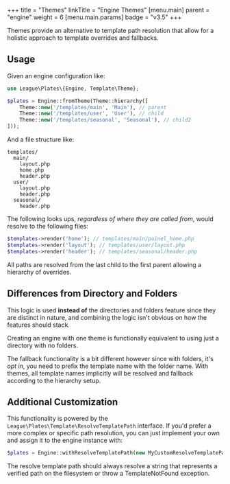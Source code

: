 +++
title = "Themes"
linkTitle = "Engine Themes"
[menu.main]
parent = "engine"
weight = 6
  [menu.main.params]
  badge = "v3.5"
+++

Themes provide an alternative to template path resolution that allow for a holistic approach to template overrides and fallbacks.

## Usage

Given an engine configuration like:

```php
use League\Plates\{Engine, Template\Theme};

$plates = Engine::fromTheme(Theme::hierarchy([
    Theme::new('/templates/main', 'Main'), // parent
    Theme::new('/templates/user', 'User'), // child
    Theme::new('/templates/seasonal', 'Seasonal'), // child2
]));
```

And a file structure like:

```
templates/
  main/
    layout.php
    home.php
    header.php
  user/
    layout.php
    header.php
  seasonal/
    header.php
```

The following looks ups, *regardless of where they are called from*, would resolve to the following files:

```php
$templates->render('home'); // templates/main/painel_home.php
$templates->render('layout'); // templates/user/layout.php
$templates->render('header'); // templates/seasonal/header.php
```

All paths are resolved from the last child to the first parent allowing a hierarchy of overrides.

## Differences from Directory and Folders

This logic is used **instead of** the directories and folders feature since they are distinct in nature, and combining the logic isn't obvious on how the features should stack.

Creating an engine with one theme is functionally equivalent to using just a directory with no folders.

The fallback functionality is a bit different however since with folders, it's *opt in*, you need to prefix the template name with the folder name. With themes, all template names implicitly will be resolved and fallback according to the hierarchy setup.

## Additional Customization

This functionality is powered by the `League\Plates\Template\ResolveTemplatePath` interface. If you'd prefer a more complex or specific path resolution, you can just implement your own and assign it to the engine instance with:

```php
$plates = Engine::withResolveTemplatePath(new MyCustomResolveTemplatePath());
```

The resolve template path should always resolve a string that represents a verified path on the filesystem or throw a TemplateNotFound exception.
